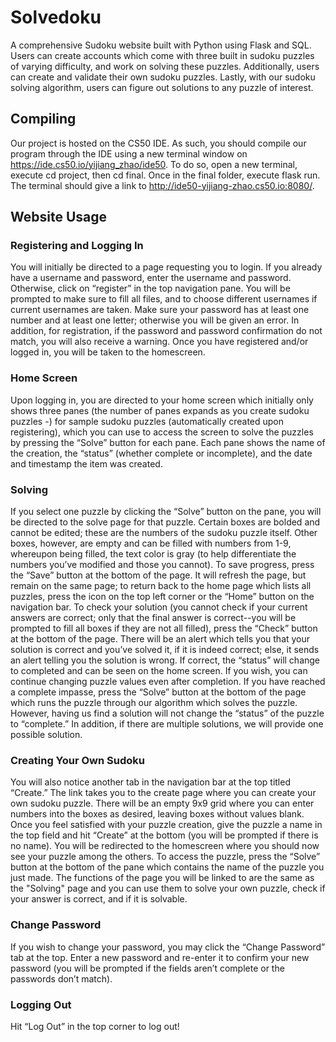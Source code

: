 # Solvedoku

A comprehensive Sudoku website built with Python using Flask and SQL. Users can create accounts which come with three built in sudoku puzzles of varying difficulty, and work on solving these puzzles. Additionally, users can create and validate their own sudoku puzzles. Lastly, with our sudoku solving algorithm, users can figure out solutions to any puzzle of interest.

## Compiling

Our project is hosted on the CS50 IDE.  As such, you should compile our program through the IDE using a new terminal window on https://ide.cs50.io/yijiang_zhao/ide50.  To do so, open a new terminal, execute cd project, then cd final.  Once in the final folder, execute flask run.  The terminal should give a link to http://ide50-yijiang-zhao.cs50.io:8080/.

## Website Usage

### Registering and Logging In

You will initially be directed to a page requesting you to login.  If you already have a username and password, enter the username and password.  Otherwise, click on “register” in the top navigation pane. You will be prompted to make sure to fill all files, and to choose different usernames if current usernames are taken. Make sure your password has at least one number and at least one letter; otherwise you will be given an error. In addition, for registration, if the password and password confirmation do not match, you will also receive a warning. Once you have registered and/or logged in, you will be taken to the homescreen.

### Home Screen

Upon logging in, you are directed to your home screen which initially only shows three panes (the number of panes expands as you create sudoku puzzles -) for sample sudoku puzzles (automatically created upon registering), which you can use to access the screen to solve the puzzles by pressing the “Solve” button for each pane. Each pane shows the name of the creation, the “status” (whether complete or incomplete), and the date and timestamp the item was created.

### Solving

If you select one puzzle by clicking the “Solve” button on the pane, you will be directed to the solve page for that puzzle. Certain boxes are bolded and cannot be edited; these are the numbers of the sudoku puzzle itself. Other boxes, however, are empty and can be filled with numbers from 1-9, whereupon being filled, the text color is gray (to help differentiate the numbers you’ve modified and those you cannot).
To save progress, press the “Save” button at the bottom of the page. It will refresh the page, but remain on the same page; to return back to the home page which lists all puzzles, press the icon on the top left corner or the “Home” button on the navigation bar.
To check your solution (you cannot check if your current answers are correct; only that the final answer is correct--you will be prompted to fill all boxes if they are not all filled), press the “Check” button at the bottom of the page. There will be an alert which tells you that your solution is correct and you’ve solved it, if it is indeed correct; else, it sends an alert telling you the solution is wrong. If correct, the “status” will change to completed and can be seen on the home screen. If you wish, you can continue changing puzzle values even after completion.
If you have reached a complete impasse, press the “Solve” button at the bottom of the page which runs the puzzle through our algorithm which solves the puzzle. However, having us find a solution will not change the “status” of the puzzle to “complete.” In addition, if there are multiple solutions, we will provide one possible solution.

### Creating Your Own Sudoku

You will also notice another tab in the navigation bar at the top titled “Create.” The link takes you to the create page where you can create your own sudoku puzzle. There will be an empty 9x9 grid where you can enter numbers into the boxes as desired, leaving boxes without values blank.  Once you feel satisfied with your puzzle creation, give the puzzle a name in the top field and hit “Create” at the bottom (you will be prompted if there is no name).  You will be redirected to the homescreen where you should now see your puzzle among the others. To access the puzzle, press the “Solve” button at the bottom of the pane which contains the name of the puzzle you just made. The functions of the page you will be linked to are the same as the "Solving" page and you can use them to solve your own puzzle, check if your answer is correct, and if it is solvable.

### Change Password

If you wish to change your password, you may click the “Change Password” tab at the top. Enter a new password and re-enter it to confirm your new password (you will be prompted if the fields aren’t complete or the passwords don’t match).

### Logging Out

Hit “Log Out” in the top corner to log out!
